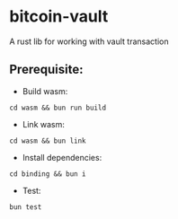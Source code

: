 # bitcoin-vault
A rust lib for working with vault transaction

## Prerequisite:
- Build wasm:

```
cd wasm && bun run build
```

- Link wasm:

```
cd wasm && bun link
```

- Install dependencies:

```
cd binding && bun i
```

- Test:

```
bun test
```
